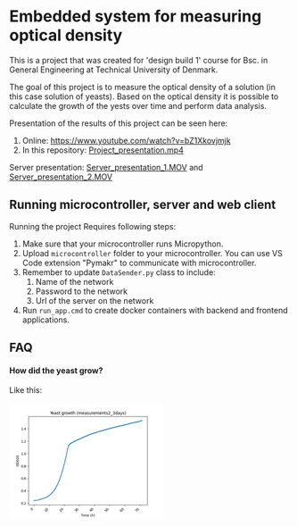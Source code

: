 
# Embedded system for measuring optical density
This is a project that was created for 'design build 1' course for Bsc. in General Engineering at Technical University of Denmark.

The goal of this project is to measure the optical density of a solution (in this case solution of yeasts). Based on the optical density it is possible to calculate the growth of the yests over time and perform data analysis.

Presentation of the results of this project can be seen here:
1. Online: https://www.youtube.com/watch?v=bZ1Xkovjmjk
2. In this repository: [Project_presentation.mp4](docs%2FProject_presentation.mp4)

Server presentation: [Server_presentation_1.MOV](docs%2FServer_presentation_1.MOV) and [Server_presentation_2.MOV](docs%2FServer_presentation_2.MOV)




## Running microcontroller, server and web client

Running the project Requires following steps:
1. Make sure that your microcontroller runs Micropython.
2. Upload `microcontroller` folder to your microcontroller. You can use VS Code extension "Pymakr" to communicate with microcontroller.
3. Remember to update `DataSender.py` class to include:
    1. Name of the network
    2. Password to the network
    3. Url of the server on the network
4. Run `run_app.cmd` to create docker containers with backend and frontend applications.
## FAQ

#### How did the yeast grow?

Like this:

![yeat_growth_chart.png](docs%2Fyeat_growth_chart.png)


